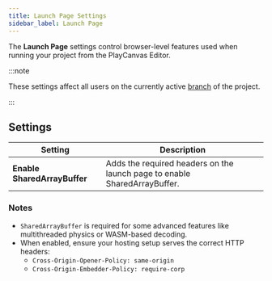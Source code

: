 ```yaml
---
title: Launch Page Settings
sidebar_label: Launch Page
---
```


The **Launch Page** settings control browser-level features used when running your project from the PlayCanvas Editor.

:::note

These settings affect all users on the currently active [branch](../../version-control/branches.md) of the project.

:::

## Settings

| Setting | Description |
| --- | --- |
| **Enable SharedArrayBuffer** | Adds the required headers on the launch page to enable SharedArrayBuffer. |

### Notes

- `SharedArrayBuffer` is required for some advanced features like multithreaded physics or WASM-based decoding.
- When enabled, ensure your hosting setup serves the correct HTTP headers:
  - `Cross-Origin-Opener-Policy: same-origin`
  - `Cross-Origin-Embedder-Policy: require-corp`
